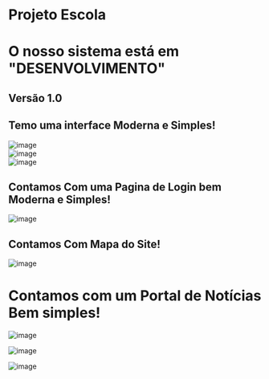 # Projeto Escola

# O nosso sistema está em "DESENVOLVIMENTO"
## Versão 1.0

## Temo uma interface Moderna e Simples!

![image](https://user-images.githubusercontent.com/103225660/219918438-d88d4e07-48e5-4760-bab7-a6924a45b581.png)
<br>
![image](https://user-images.githubusercontent.com/103225660/219918638-1279d907-82b2-49f0-8a5d-113d09c07222.png)
<br>
![image](https://user-images.githubusercontent.com/103225660/219918474-de1a115c-cdc8-4830-bf26-3c43100c6df0.png)


## Contamos Com uma Pagina de Login bem Moderna e Simples!

![image](https://user-images.githubusercontent.com/103225660/219918992-8263acbc-fa6d-415c-82c4-8341f57ee8d5.png)


## Contamos Com Mapa do Site!

![image](https://user-images.githubusercontent.com/103225660/219918806-166768e9-ee53-49e3-8040-8eb3db2f6830.png)

# Contamos com um Portal de Notícias Bem simples!

![image](https://user-images.githubusercontent.com/103225660/219919579-c89ee07a-53b1-41d6-bd88-b176ea705e04.png)

![image](https://user-images.githubusercontent.com/103225660/219919674-917aa21a-d02e-47c7-832e-2d9c7276b218.png)

![image](https://user-images.githubusercontent.com/103225660/219919696-522e0d21-dd42-45e9-ac07-ba67a9d4e446.png)

